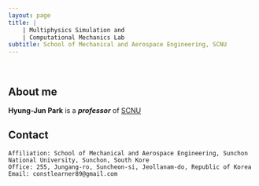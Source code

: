 ```yaml
---
layout: page
title: |
    | Multiphysics Simulation and 
    | Computational Mechanics Lab
subtitle: School of Mechanical and Aerospace Engineering, SCNU
---
```


<br/>

## About me

**Hyung-Jun Park** is a **_professor_** of [SCNU](https://www.scnu.ac.kr/SCNU/main.do?introChk=Y)

## Contact

```
Affiliation: School of Mechanical and Aerospace Engineering, Sunchon National University, Sunchon, South Kore
Office: 255, Jungang-ro, Suncheon-si, Jeollanam-do, Republic of Korea
Email: constlearner89@gmail.com
```
